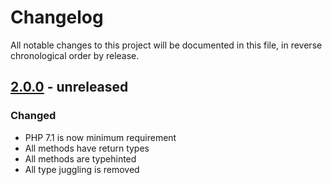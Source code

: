 # Changelog

All notable changes to this project will be documented in this file, in reverse chronological order by release.

## [2.0.0](https://github.com/tuupola/base62/compare/1.0.1...2.x) - unreleased

### Changed
- PHP 7.1 is now minimum requirement
- All methods have return types
- All methods are typehinted
- All type juggling is removed
